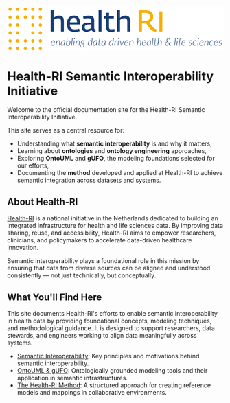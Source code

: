 <p align="left"><img src="assets/images/health-ri-logo-blue.png" width="750" alt="Health-RI Logo"></p>

# Health-RI Semantic Interoperability Initiative

Welcome to the official documentation site for the Health-RI Semantic Interoperability Initiative.

This site serves as a central resource for:
- Understanding what **semantic interoperability** is and why it matters,
- Learning about **ontologies** and **ontology engineering** approaches,
- Exploring **OntoUML** and **gUFO**, the modeling foundations selected for our efforts,
- Documenting the **method** developed and applied at Health-RI to achieve semantic integration across datasets and systems.

## About Health-RI

[Health-RI](https://www.health-ri.nl) is a national initiative in the Netherlands dedicated to building an integrated infrastructure for health and life sciences data. By improving data sharing, reuse, and accessibility, Health-RI aims to empower researchers, clinicians, and policymakers to accelerate data-driven healthcare innovation.

Semantic interoperability plays a foundational role in this mission by ensuring that data from diverse sources can be aligned and understood consistently — not just technically, but conceptually.

## What You'll Find Here

This site documents Health-RI's efforts to enable semantic interoperability in health data by providing foundational concepts, modeling techniques, and methodological guidance. It is designed to support researchers, data stewards, and engineers working to align data meaningfully across systems.

- [Semantic Interoperability](semantic-interoperability/index.md): Key principles and motivations behind semantic interoperability.
- [OntoUML & gUFO](ontouml-gufo/index.md): Ontologically grounded modeling tools and their application in semantic infrastructures.
- [The Health-RI Method](method/index.md): A structured approach for creating reference models and mappings in collaborative environments.
